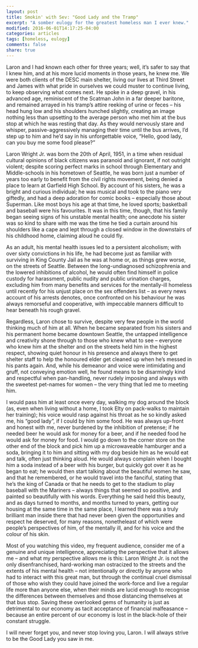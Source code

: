 ```yaml
---
layout: post
title: Smokin' with Sev: "Good Lady and the Tramp"
excerpt: "A somber eulogy for the greatest homeless man I ever knew."
modified: 2016-06-01T14:17:25-04:00
categories: articles
tags: [homeless, eulogy]
comments: false
share: true
---
```


Laron and I had known each other for three years; well, it’s safer to say that
I knew him, and at his more lucid moments in those years, he knew me. We were
both clients of the DESC main shelter, living our lives at Third Street and
James with what pride in ourselves we could muster to continue living, to keep
observing what comes next. He spoke in a deep gravel, in his advanced age,
reminiscent of the Scatman John in a far deeper baritone, and remained arrayed
in his tramp’s attire reeking of urine or feces – his head hung low and his
shoulders hunched slightly, creating an image nothing less than upsetting to
the average person who met him at the bus stop at which he was resting that
day. As they would nervously stare and whisper, passive-aggressively managing
their time until the bus arrives, I’d step up to him and he’d say in his
unforgettable voice, “Hello, good lady, can you buy me some food please?”

Laron Wright Jr. was born the 20th of April, 1951, in a time when residual
cultural opinions of black citizens was paranoid and ignorant, if not outright
violent; despite scoring perfect marks in school through Elementary and
Middle-schools in his hometown of Seattle, he was born just a number of years
too early to benefit from the civil rights movement, being denied a place to
learn at Garfield High School. By account of his sisters, he was a bright and
curious individual; he was musical and took to the piano very giftedly, and had
a deep adoration for comic books – especially those about Superman. Like most
boys his age at that time, he loved sports; basketball and baseball were his
favourites. It was in this time, though, that his family began seeing signs of
his unstable mental health; one anecdote his sister was so kind to share with
me was the time he tied a curtain around his shoulders like a cape and lept
through a closed window in the downstairs of his childhood home, claiming aloud
he could fly.

As an adult, his mental health issues led to a persistent alcoholism; with over
sixty convictions in his life, he had become just as familiar with surviving in
King County Jail as he was at home or, as things grew worse, on the streets of
Seattle. Between the long-undiagnosed schizophrenia and the lowered inhibitions
of alcohol, he would often find himself in police custody for harassment,
public nudity and public urination charges, excluding him from many benefits
and services for the mentally-ill homeless until recently for his unjust place
on the sex offenders list – as every news account of his arrests denotes, once
confronted on his behaviour he was always remorseful and cooperative, with
impeccable manners difficult to hear beneath his rough gravel.

Regardless, Laron chose to survive, despite very few people in the world
thinking much of him at all. When he became separated from his sisters and his
permanent home became downtown Seattle, the untapped intelligence and
creativity shone through to those who knew what to see – everyone who knew him
at the shelter and on the streets held him in the highest respect, showing
quiet honour in his presence and always there to get shelter staff to help the
honoured elder get cleaned up when he’s messed in his pants again. And, while
his demeanor and voice were intimidating and gruff, not conveying emotion well,
he found means to be disarmingly kind and respectful when pan-handling, never
rudely imposing and always with the sweetest pet-names for women – the very
thing that led me to meeting him. 

I would pass him at least once every day, walking my dog around the block (as,
even when living without a home, I took Elty on pack-walks to maintain her
training); his voice would rasp against his throat as he so kindly asked me,
his “good lady”, if I could by him some food. He was always up-front and honest
with me, never burdened by the inhibition of pretense; if he needed beer he
would ask for money for a beer, and if he needed food he would ask for money
for food. I would go down to the corner store on the other end of the block and
pick him up a microwaveable hamburger and a soda, bringing it to him and
sitting with my dog beside him as he would eat and talk, often just thinking
aloud. He would always complain when I bought him a soda instead of a beer with
his burger, but quickly got over it as he began to eat; he would then start
talking about the beautiful women he saw, and that he remembered, or he would
travel into the fanciful, stating that he’s the king of Canada or that he needs
to get to the stadium to play baseball with the Mariners – always things that
seemed so positive, and painted so beautifully with his words. Everything he
said held this beauty, and as days turned to months, and months turned to
years, getting our housing at the same time in the same place, I learned there
was a truly brilliant man inside there that had never been given the
opportunities and respect he deserved, for many reasons, nonetheleast of which
were people’s perspectives of him, of the mentally ill, and for his voice and
the colour of his skin. 

Most of you watching this video, my frequent audience, consider me of a genuine
and unique intelligence, appreciating the perspective that it allows me – and
what my perspective allows me is this: Laron Wright Jr. is not the only
disenfranchised, hard-working man ostracized to the streets and the extents of
his mental health – not intentionally or directly by anyone who had to interact
with this great man, but through the continual cruel dismissal of those who
wish they could have joined the work-force and live a regular life more than
anyone else, when their minds are lucid enough to recognise the differences
between themselves and those distancing themselves at that bus stop. Saving
these overlooked gems of humanity is just as detrimental to our economy as
tacit acceptance of financial malfeasance – because an entire percent of our
economy is lost in the black-hole of their constant struggle.

I will never forget you, and never stop loving you, Laron. I will always strive
to be the Good Lady you saw in me.
